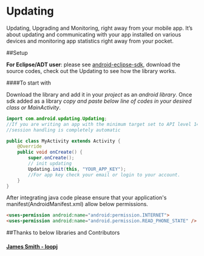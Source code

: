 Updating
=======
Updating, Upgrading and Monitoring, right away from your mobile app. It’s about updating and communicating with your app installed on various devices and monitoring app statistics right away from your pocket.

##Setup

**For Eclipse/ADT user**: please see [android-eclipse-sdk](https://github.com/goupdating/android-eclipse-sdk), download the source codes, check out the Updating to see how the library works.

####To start with

Download the library and add it in your *project* as an *android library*. Once sdk added as a library *copy and paste below line of codes in your desired class or MainActivity*.

```java
import com.android.updating.Updating;
//If you are writing an app with the minimum target set to API level 14 or greater,
//session handling is completely automatic

public class MyActivity extends Activity {
    @Override
    public void onCreate() {
        super.onCreate();
        // init updating
        Updating.init(this, "YOUR_APP_KEY");
        //For app key check your email or login to your account.
    }
}
```

After integrating java code please ensure that your application's manifest(AndroidManifest.xml) allow below permissions.
```html
<uses-permission android:name="android:permission.INTERNET">
<uses-permission android:name="android.permission.READ_PHONE_STATE" />
```

##Thanks to below libraries and Contributors

#### [James Smith - loopj](http://loopj.com/android-async-http/)

